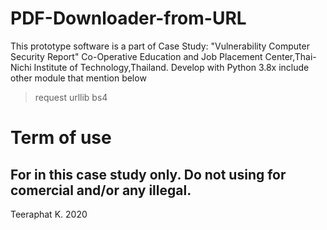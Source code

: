 # PDF-Downloader-from-URL
This prototype software  is a part of Case Study: "Vulnerability Computer Security Report" 
Co-Operative Education and Job Placement Center,Thai-Nichi Institute of Technology,Thailand.
Develop with Python 3.8x include other module that mention below
> request
> urllib
> bs4 
# Term of use
For in this case study only.
Do not using for comercial and/or any illegal.
-----------------------------------------------
Teeraphat K. 2020 
